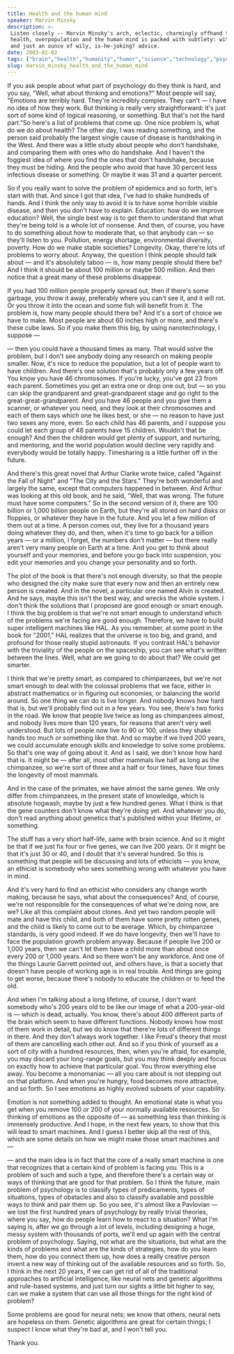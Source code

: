 ```yaml
---
title: Health and the human mind
speaker: Marvin Minsky
description: >-
 Listen closely -- Marvin Minsky's arch, eclectic, charmingly offhand talk on
 health, overpopulation and the human mind is packed with subtlety: wit, wisdom
 and just an ounce of wily, is-he-joking? advice.
date: 2003-02-02
tags: ["brain","health","humanity","humor","science","technology","psychology","evolutionary-psychology"]
slug: marvin_minsky_health_and_the_human_mind
---
```


If you ask people about what part of psychology do they think is hard, and you say, "Well,
what about thinking and emotions?" Most people will say, "Emotions are terribly hard.
They're incredibly complex. They can't — I have no idea of how they work. But thinking is
really very straightforward: it's just sort of some kind of logical reasoning, or
something. But that's not the hard part."So here's a list of problems that come up. One
nice problem is, what do we do about health? The other day, I was reading something, and
the person said probably the largest single cause of disease is handshaking in the West.
And there was a little study about people who don't handshake, and comparing them with
ones who do handshake. And I haven't the foggiest idea of where you find the ones that
don't handshake, because they must be hiding. And the people who avoid that have 30
percent less infectious disease or something. Or maybe it was 31 and a quarter
percent.

So if you really want to solve the problem of epidemics and so forth, let's start with
that. And since I got that idea, I've had to shake hundreds of hands. And I think the only
way to avoid it is to have some horrible visible disease, and then you don't have to
explain. Education: how do we improve education? Well, the single best way is to get them
to understand that what they're being told is a whole lot of nonsense. And then, of
course, you have to do something about how to moderate that, so that anybody can — so
they'll listen to you. Pollution, energy shortage, environmental diversity, poverty. How
do we make stable societies? Longevity. Okay, there're lots of problems to worry
about. Anyway, the question I think people should talk about — and it's absolutely taboo —
is, how many people should there be? And I think it should be about 100 million or maybe
500 million. And then notice that a great many of these problems disappear.

If you had 100 million people properly spread out, then if there's some garbage, you throw
it away, preferably where you can't see it, and it will rot. Or you throw it into the
ocean and some fish will benefit from it. The problem is, how many people should there be?
And it's a sort of choice we have to make. Most people are about 60 inches high or more,
and there's these cube laws. So if you make them this big, by using nanotechnology, I
suppose — 

— then you could have a thousand times as many. That would solve the problem, but I don't
see anybody doing any research on making people smaller. Now, it's nice to reduce the
population, but a lot of people want to have children. And there's one solution that's
probably only a few years off. You know you have 46 chromosomes. If you're lucky, you've
got 23 from each parent. Sometimes you get an extra one or drop one out, but — so you can
skip the grandparent and great-grandparent stage and go right to the great-great-grandparent.
And you have 46 people and you give them a scanner, or whatever you need, and they look at
their chromosomes and each of them says which one he likes best, or she — no reason to
have just two sexes any more, even. So each child has 46 parents, and I suppose you could
let each group of 46 parents have 15 children. Wouldn't that be enough? And then the
children would get plenty of support, and nurturing, and mentoring, and the world
population would decline very rapidly and everybody would be totally happy. Timesharing is
a little further off in the future.

And there's this great novel that Arthur Clarke wrote twice, called "Against the Fall of
Night" and "The City and the Stars." They're both wonderful and largely the same, except
that computers happened in between. And Arthur was looking at this old book, and he said,
"Well, that was wrong. The future must have some computers." So in the second version of
it, there are 100 billion or 1,000 billion people on Earth, but they're all stored on hard
disks or floppies, or whatever they have in the future. And you let a few million of them
out at a time. A person comes out, they live for a thousand years doing whatever they do,
and then, when it's time to go back for a billion years — or a million, I forget, the
numbers don't matter — but there really aren't very many people on Earth at a time. And
you get to think about yourself and your memories, and before you go back into suspension,
you edit your memories and you change your personality and so forth.

The plot of the book is that there's not enough diversity, so that the people who designed
the city make sure that every now and then an entirely new person is created. And in the
novel, a particular one named Alvin is created. And he says, maybe this isn't the best
way, and wrecks the whole system. I don't think the solutions that I proposed are good
enough or smart enough. I think the big problem is that we're not smart enough to
understand which of the problems we're facing are good enough. Therefore, we have to build
super intelligent machines like HAL. As you remember, at some point in the book for
"2001," HAL realizes that the universe is too big, and grand, and profound for those
really stupid astronauts. If you contrast HAL's behavior with the triviality of the people
on the spaceship, you can see what's written between the lines. Well, what are we going to
do about that? We could get smarter.

I think that we're pretty smart, as compared to chimpanzees, but we're not smart enough to
deal with the colossal problems that we face, either in abstract mathematics or in
figuring out economies, or balancing the world around. So one thing we can do is live
longer. And nobody knows how hard that is, but we'll probably find out in a few years. You
see, there's two forks in the road. We know that people live twice as long as chimpanzees
almost, and nobody lives more than 120 years, for reasons that aren't very well
understood. But lots of people now live to 90 or 100, unless they shake hands too much or
something like that. And so maybe if we lived 200 years, we could accumulate enough skills
and knowledge to solve some problems. So that's one way of going about it. And as I said,
we don't know how hard that is. It might be — after all, most other mammals live half as
long as the chimpanzee, so we're sort of three and a half or four times, have four times
the longevity of most mammals.

And in the case of the primates, we have almost the same genes. We only differ from
chimpanzees, in the present state of knowledge, which is absolute hogwash, maybe by just a
few hundred genes. What I think is that the gene counters don't know what they're doing
yet. And whatever you do, don't read anything about genetics that's published within your
lifetime, or something. 

The stuff has a very short half-life, same with brain science. And so it might be that if
we just fix four or five genes, we can live 200 years. Or it might be that it's just 30 or
40, and I doubt that it's several hundred. So this is something that people will be
discussing and lots of ethicists — you know, an ethicist is somebody who sees something
wrong with whatever you have in mind. 

And it's very hard to find an ethicist who considers any change worth making, because he
says, what about the consequences? And, of course, we're not responsible for the
consequences of what we're doing now, are we? Like all this complaint about clones. And
yet two random people will mate and have this child, and both of them have some pretty
rotten genes, and the child is likely to come out to be average. Which, by chimpanzee
standards, is very good indeed. If we do have longevity, then we'll have to face the
population growth problem anyway. Because if people live 200 or 1,000 years, then we can't
let them have a child more than about once every 200 or 1,000 years. And so there won't be
any workforce. And one of the things Laurie Garrett pointed out, and others have, is that
a society that doesn't have people of working age is in real trouble. And things are going
to get worse, because there's nobody to educate the children or to feed the
old.

And when I'm talking about a long lifetime, of course, I don't want somebody who's 200
years old to be like our image of what a 200-year-old is — which is dead, actually. You
know, there's about 400 different parts of the brain which seem to have different
functions. Nobody knows how most of them work in detail, but we do know that there're lots
of different things in there. And they don't always work together. I like Freud's theory
that most of them are cancelling each other out. And so if you think of yourself as a sort
of city with a hundred resources, then, when you're afraid, for example, you may discard
your long-range goals, but you may think deeply and focus on exactly how to achieve that
particular goal. You throw everything else away. You become a monomaniac — all you care
about is not stepping out on that platform. And when you're hungry, food becomes more
attractive, and so forth. So I see emotions as highly evolved subsets of your
capability.

Emotion is not something added to thought. An emotional state is what you get when you
remove 100 or 200 of your normally available resources. So thinking of emotions as the
opposite of — as something less than thinking is immensely productive. And I hope, in the
next few years, to show that this will lead to smart machines. And I guess I better skip
all the rest of this, which are some details on how we might make those smart machines and
— 

— and the main idea is in fact that the core of a really smart machine is one that
recognizes that a certain kind of problem is facing you. This is a problem of such and
such a type, and therefore there's a certain way or ways of thinking that are good for
that problem. So I think the future, main problem of psychology is to classify types of
predicaments, types of situations, types of obstacles and also to classify available and
possible ways to think and pair them up. So you see, it's almost like a Pavlovian — we
lost the first hundred years of psychology by really trivial theories, where you say, how
do people learn how to react to a situation? What I'm saying is, after we go through a lot
of levels, including designing a huge, messy system with thousands of ports, we'll end up
again with the central problem of psychology. Saying, not what are the situations, but
what are the kinds of problems and what are the kinds of strategies, how do you learn
them, how do you connect them up, how does a really creative person invent a new way of
thinking out of the available resources and so forth. So, I think in the next 20 years, if
we can get rid of all of the traditional approaches to artificial intelligence, like
neural nets and genetic algorithms and rule-based systems, and just turn our sights a
little bit higher to say, can we make a system that can use all those things for the right
kind of problem?

Some problems are good for neural nets; we know that others, neural nets are hopeless on
them. Genetic algorithms are great for certain things; I suspect I know what they're bad
at, and I won't tell you. 

Thank you. 

<!--
ad_duration=3.33
comment_count=56
event="TED2003"
external_start_time=0
intro_duration=11.82
is_subtitle_required="False"
is_talk_featured="True"
language="en"
language_swap="False"
native_language="en"
number_of_related_talks=6
number_of_speakers=1
number_of_subtitled_videos=25
number_of_tags=8
number_of_talk_download_languages=25
number_of_talk_more_resources=0
number_of_talk_recommendations=0
number_of_talks_take_actions=0
post_ad_duration=0.83
published_timestamp="2008-09-22 01:12:00"
recording_date="2003-02-02"
speaker_description="AI pioneer"
speaker_is_published=1
speaker_name="Marvin Minsky"
talk_name="Health and the human mind"
talks_tags=["brain","health","humanity","humor","science","technology","psychology","evolutionary-psychology"]
url_audio="https://download.ted.com/talks/MarvinMinsky_2003.mp3?apikey=acme-roadrunner"
url_photo_speaker="https://pe.tedcdn.com/images/ted/55211_254x191.jpg"
url_photo_talk="https://s3.amazonaws.com/talkstar-photos/uploads/1b642cee-0927-495e-8aa4-bd3a4093d2b7/MarvinMinsky_2003-embed.jpg"
url_webpage="https://www.ted.com/talks/marvin_minsky_health_and_the_human_mind"
video_type_name="TED Stage Talk"
-->